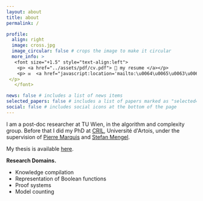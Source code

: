 ```yaml
---
layout: about
title: about
permalink: /

profile:
  align: right
  image: cross.jpg
  image_circular: false # crops the image to make it circular
  more_info: >
   <font size="+1.5" style="text-align:left">
    <p> <a href="../assets/pdf/cv.pdf"> 📎 my resume </a></p>
    <p> ✉️  <a href="javascript:location='mailto:\u0064\u0065\u0063\u006f\u006c\u006e\u0065\u0074\u0040\u0061\u0063\u002e\u0074\u0073\u0077\u0065\u0065\u006e\u002e\u0061\u0063\u002e\u0061\u0074';void 0"><script type="text/javascript">document.write('\u0064\u0065\u0063\u006f\u006c\u006e\u0065\u0074\u0040\u0061\u0063\u002e \u0074\u0073\u0077\u0065\u0065\u006e\u002e\u0061\u0063\u002e\u0061\u0074')</script></a>
 </p>
   </font>

news: false # includes a list of news items
selected_papers: false # includes a list of papers marked as "selected={true}"
social: false # includes social icons at the bottom of the page
---
```

I am a post-doc researcher at TU Wien, in the algorithm and complexity group. Before that I did my PhD at <a href="https://www.cril.univ-artois.fr/">CRIL</a>, Université d'Artois, under the supervision of <a href="https://www.cril.fr/~marquis/">Pierre Marquis</a> and <a href="https://www.cril.fr/~mengel/">Stefan Mengel</a>.

My thesis is available <a href="../assets/pdf/thesis_deColnet.pdf">here</a>.

<b>Research Domains.</b>
<ul>
<li>Knowledge compilation</li>
<li>Representation of Boolean functions</li>
<li>Proof systems</li>
<li>Model counting</li>
</ul>

